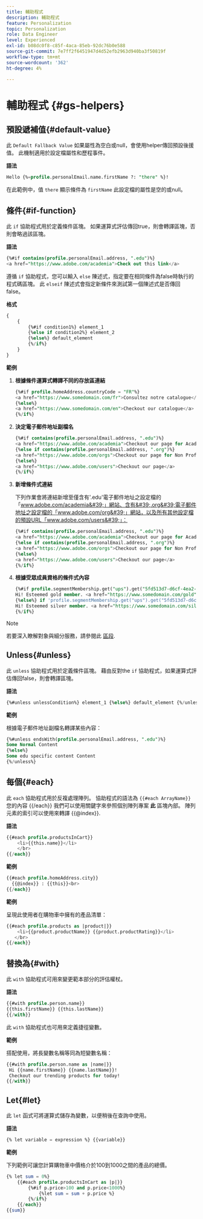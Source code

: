 ```yaml
---
title: 輔助程式
description: 輔助程式
feature: Personalization
topic: Personalization
role: Data Engineer
level: Experienced
exl-id: b08dc0f8-c85f-4aca-85eb-92dc76b0e588
source-git-commit: 7e7ff2f6451947d4d52efb2963d940ba3f50819f
workflow-type: tm+mt
source-wordcount: '362'
ht-degree: 4%

---
```


# 輔助程式 {#gs-helpers}

## 預設遞補值{#default-value}

此 `Default Fallback Value` 如果屬性為空白或null，會使用helper傳回預設後援值。 此機制適用於設定檔屬性和歷程事件。

**語法**

```sql
Hello {%=profile.personalEmail.name.firstName ?: "there" %}!
```

在此範例中，值 `there` 顯示條件為 `firstName` 此設定檔的屬性是空的或null。

## 條件{#if-function}

此 `if` 協助程式用於定義條件區塊。
如果運算式評估傳回true，則會轉譯區塊，否則會略過該區塊。

**語法**

```sql
{%#if contains(profile.personalEmail.address, ".edu")%}
<a href="https://www.adobe.com/academia">Check out this link</a>
```

遵循 `if` 協助程式，您可以輸入 `else` 陳述式，指定要在相同條件為false時執行的程式碼區塊。
此 `elseif` 陳述式會指定新條件來測試第一個陳述式是否傳回false。


**格式**

```sql
{
    {
        {%#if condition1%} element_1 
        {%else if condition2%} element_2 
        {%else%} default_element 
        {%/if%}
    }
}
```

**範例**

1. **根據條件運算式轉譯不同的存放區連結**

   ```sql
   {%#if profile.homeAddress.countryCode = "FR"%}
   <a href="https://www.somedomain.com/fr">Consultez notre catalogue</a>
   {%else%}
   <a href="https://www.somedomain.com/en">Checkout our catalogue</a>
   {%/if%}
   ```

1. **決定電子郵件地址副檔名**

   ```sql
   {%#if contains(profile.personalEmail.address, ".edu")%}
   <a href="https://www.adobe.com/academia">Checkout our page for Academia personals</a>
   {%else if contains(profile.personalEmail.address, ".org")%}
   <a href="https://www.adobe.com/orgs">Checkout our page for Non Profits</a>
   {%else%}
   <a href="https://www.adobe.com/users">Checkout our page</a>
   {%/if%}
   ```

1. **新增條件式連結**

   下列作業會將連結新增至僅含有&#39;.edu&#39;電子郵件地址之設定檔的「www.adobe.com/academia&#39;」網站、含有&#39;.org&#39;電子郵件地址之設定檔的「www.adobe.com/org&#39;」網站，以及所有其他設定檔的預設URL「www.adobe.com/users&#39;」：

   ```sql
   {%#if contains(profile.personalEmail.address, ".edu")%}
   <a href="https://www.adobe.com/academia">Checkout our page for Academia personals</a>
   {%else if contains(profile.personalEmail.address, ".org")%}
   <a href="https://www.adobe.com/orgs">Checkout our page for Non Profits</a>
   {%else%}
   <a href="https://www.adobe.com/users">Checkout our page</a>
   {%/if%}
   ```

1. **根據受眾成員資格的條件式內容**

   ```sql
   {%#if profile.segmentMembership.get("ups").get("5fd513d7-d6cf-4ea2-856a-585150041a8b").status = "existing"%}
   Hi! Esteemed gold member. <a href="https://www.somedomain.com/gold">Checkout your exclusive perks </a>
   {%else%} if 'profile.segmentMembership.get("ups").get("5fd513d7-d6cf-4ea2-856a-585150041a8c").status = "existing"'%}
   Hi! Esteemed silver member. <a href="https://www.somedomain.com/silver">Checkout your exclusive perks </a>
   {%/if%}
   ```

>[!NOTE]
>
>若要深入瞭解對象與細分服務，請參閱此 [區段](../../audience/about-audiences.md).


## Unless{#unless}

此 `unless` 協助程式用於定義條件區塊。 藉由反對the `if`  協助程式，如果運算式評估傳回false，則會轉譯區塊。

**語法**

```sql
{%#unless unlessCondition%} element_1 {%else%} default_element {%/unless%}
```

**範例**

根據電子郵件地址副檔名轉譯某些內容：

```sql
{%#unless endsWith(profile.personalEmail.address, ".edu")%}
Some Normal Content
{%else%}
Some edu specific content Content
{%/unless%}
```

## 每個{#each}

此 `each` 協助程式用於反複處理陣列。
協助程式的語法為 ```{{#each ArrayName}}``` 您的內容 {{/each}}
我們可以使用關鍵字來參照個別陣列專案 **此** 區塊內部。 陣列元素的索引可以使用來轉譯 {{@index}}.

**語法**

```sql
{{#each profile.productsInCart}}
    <li>{{this.name}}</li>
    </br>
{{/each}}
```

**範例**

```sql
{{#each profile.homeAddress.city}}
  {{@index}} : {{this}}<br>
{{/each}}
```

**範例**

呈現此使用者在購物車中擁有的產品清單：

```sql
{{#each profile.products as |product|}}
    <li>{{product.productName}} {{product.productRating}}</li>
   </br>
{{/each}}
```

## 替換為{#with}

此 `with` 協助程式可用來變更範本部分的評估權杖。

**語法**

```sql
{{#with profile.person.name}}
{{this.firstName}} {{this.lastName}}
{{/with}}
```

此 `with` 協助程式也可用來定義捷徑變數。

**範例**

搭配使用，將長變數名稱等同為短變數名稱：

```sql
{{#with profile.person.name as |name|}}
 Hi {{name.firstName}} {{name.lastName}}!
 Checkout our trending products for today!
{{/with}}
```

## Let{#let}

此 `let` 函式可將運算式儲存為變數，以便稍後在查詢中使用。

**語法**

```sql
{% let variable = expression %} {{variable}}
```

**範例**

下列範例可讓您計算購物車中價格介於100到1000之間的產品的總價。

```sql
{% let sum = 0%}
    {{#each profile.productsInCart as |p|}}
        {%#if p.price>100 and p.price<1000%}
            {%let sum = sum + p.price %}
        {%/if%}
    {{/each}}
{{sum}}
```
